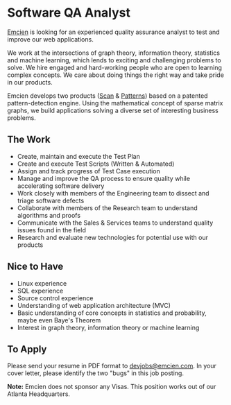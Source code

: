 # Software QA Analyst

[Emcien](http://emcien.com/) is looking for an experienced quality assurance analyst to test and improve our web applications. 

We work at the intersections of graph theory, information theory, statistics and machine learning, which lends to exciting and challenging problems to solve. We hire engaged and hard-working people who are open to learning complex concepts. We care about doing things the right way and take pride in our products.

Emcien develops two products ([Scan](http://emcien.com/patterns/) &
[Patterns](http://emcien.com/scan/)) based on a patented pattern-detection engine. Using the mathematical concept of sparse matrix graphs, we build applications solving a diverse set of interesting business problems.

## The Work
* Create, maintain and execute the Test Plan
* Create and execute Test Scripts (Written & Automated)
* Assign and track progress of Test Case execution
* Manage and improve the QA process to ensure quality while accelerating software delivery
* Work closely with members of the Engineering team to dissect and triage software defects
* Collaborate with members of the Research team to understand algorithms and proofs
* Communicate with the Sales & Services teams to understand quality issues found in the field
* Research and evaluate new technologies for potential use with our products

## Nice to Have
* Linux experience
* SQL experience
* Source control experience
* Understanding of web application architecture (MVC)
* Basic understanding of core concepts in statistics and probability, maybe even Baye's Theorem
* Interest in graph theory, information theory or machine learning

## To Apply
Please send your resume in PDF format to [devjobs@emcien.com](mailto:devjobs@emcien.com). In your cover letter, please identify the two "bugs" in this job posting.

**Note:**
Emcien does not sponsor any Visas. This position works out of our Atlanta Headquarters.
